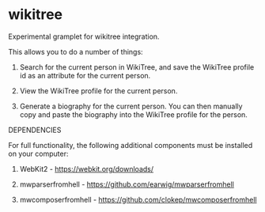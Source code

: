 # wikitree

Experimental gramplet for wikitree integration.

This allows you to do a number of things:

1) Search for the current person in WikiTree, and save the WikiTree profile id
   as an attribute for the current person.

2) View the WikiTree profile for the current person.

3) Generate a biography for the current person. You can then manually copy and
   paste the biography into the WikiTree profile for the person.

DEPENDENCIES

For full functionality, the following additional components must be installed
on your computer:

1) WebKit2 - https://webkit.org/downloads/

2) mwparserfromhell - https://github.com/earwig/mwparserfromhell

3) mwcomposerfromhell - https://github.com/clokep/mwcomposerfromhell




